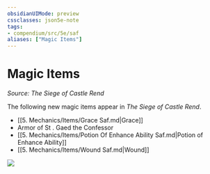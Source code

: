 ```yaml
---
obsidianUIMode: preview
cssclasses: json5e-note
tags:
- compendium/src/5e/saf
aliases: ["Magic Items"]
---
```

# Magic Items
*Source: The Siege of Castle Rend* 

The following new magic items appear in *The Siege of Castle Rend*.

- [[5. Mechanics/Items/Grace Saf.md\|Grace]]  
- Armor of St . Gaed the Confessor  
- [[5. Mechanics/Items/Potion Of Enhance Ability Saf.md\|Potion of Enhance Ability]]  
- [[5. Mechanics/Items/Wound Saf.md\|Wound]]  

![](https://raw.githubusercontent.com/TheGiddyLimit/homebrew/master/_img/SaF/socr-magic-items.webp#center)